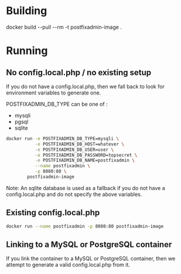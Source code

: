 # Building

docker build --pull --rm -t postfixadmin-image .

# Running

## No config.local.php / no existing setup

If you do not have a config.local.php, then we fall back to look for environment variables to generate one.

POSTFIXADMIN\_DB\_TYPE can be one of :

 * mysqli
 * pgsql
 * sqlite


```bash
docker run -e POSTFIXADMIN_DB_TYPE=mysqli \
           -e POSTFIXADMIN_DB_HOST=whatever \
           -e POSTFIXADMIN_DB_USER=user \
           -e POSTFIXADMIN_DB_PASSWORD=topsecret \
           -e POSTFIXADMIN_DB_NAME=postfixadmin \
           --name postfixadmin \
           -p 8080:80 \
        postfixadmin-image
```

Note: An sqlite database is used as a fallback if you do not have a config.local.php and do not specify the above variables.



## Existing config.local.php 

```bash
docker run --name postfixadmin -p 8080:80 postfixadmin-image
```

## Linking to a MySQL or PostgreSQL container

If you link the container to a MySQL or PostgreSQL container, then we attempt to generate a valid config.local.php from it. 

